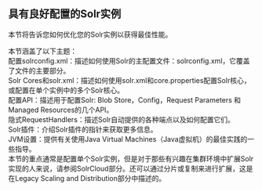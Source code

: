 ## 具有良好配置的Solr实例 
<div class="content-intro view-box ">本节将告诉您如何优化您的Solr实例以获得最佳性能。  
  
本节涵盖了以下主题：  
配置solrconfig.xml：描述如何使用Solr的主配置文件：solrconfig.xml，它覆盖了文件的主要部分。  
Solr Cores和solr.xml：描述如何使用solr.xml和core.properties配置Solr核心，或配置在单个实例中的多个Solr核心。  
配置API：描述用于配置Solr: Blob Store，Config，Request Parameters 和Managed Resources的几个API。  
隐式RequestHandlers：描述Solr自动提供的各种端点以及如何配置它们。  
Solr插件：介绍Solr插件的指针来获取更多信息。  
JVM设置：提供有关使用Java Virtual Machines（Java虚拟机）的最佳实践的一些指导。  
本节的重点通常是配置单个Solr实例，但是对于那些有兴趣在集群环境中扩展Solr实现的人来说，请参阅SolrCloud部分。还可以通过分片或复制来进行扩展，这是在Legacy Scaling and Distribution部分中描述的。  
